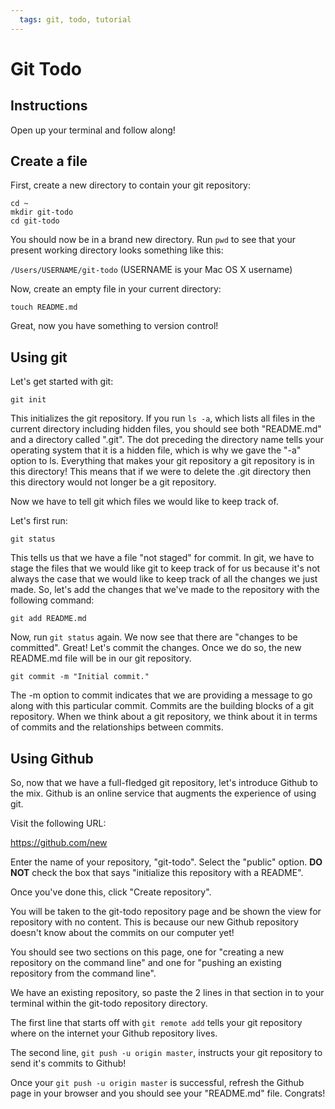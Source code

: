 ```yaml
---
  tags: git, todo, tutorial
---
```


# Git Todo

## Instructions

Open up your terminal and follow along!

## Create a file

First, create a new directory to contain your git repository:

```
cd ~
mkdir git-todo
cd git-todo
```

You should now be in a brand new directory. Run `pwd` to see that 
your present working directory looks something like this:

`/Users/USERNAME/git-todo` (USERNAME is your Mac OS X username)

Now, create an empty file in your current directory:

```
touch README.md
```

Great, now you have something to version control! 

## Using git

Let's get started with git:

```
git init
```

This initializes the git repository. If you run `ls -a`, which lists all
files in the current directory including hidden files, you should see
both "README.md" and a directory called ".git". The dot preceding the
directory name tells your operating system that it is a hidden file, which is
why we gave the "-a" option to ls. Everything that makes your git
repository a git repository is in this directory! This means that if we
were to delete the .git directory then this directory would not longer
be a git repository.

Now we have to tell git which files we would like to keep track of.

Let's first run:

```
git status
```

This tells us that we have a file "not staged" for commit. In git, we
have to stage the files that we would like git to keep track of for us
because it's not always the case that we would like to keep track of all
the changes we just made. So, let's add the changes that we've made to
the repository with the following command:

```
git add README.md
```

Now, run `git status` again. We now see that there are "changes to be
committed". Great! Let's commit the changes. Once we do so, the new
README.md file will be in our git repository.

```
git commit -m "Initial commit."
```

The -m option to commit indicates that we are providing a message to go
along with this particular commit. Commits are the building blocks of a
git repository. When we think about a git repository, we think about it
in terms of commits and the relationships between commits.

## Using Github

So, now that we have a full-fledged git repository, let's introduce
Github to the mix. Github is an online service that augments the
experience of using git. 

Visit the following URL:

https://github.com/new

Enter the name of your repository, "git-todo". Select the "public"
option. **DO NOT** check the box that says "initialize this repository with a README".

Once you've done this, click "Create repository".

You will be taken to the git-todo repository page and be shown the view
for repository with no content. This is because our new Github
repository doesn't know about the commits on our computer yet!

You should see two sections on this page, one for "creating a new
repository on the command line" and one for "pushing an existing repository
from the command line".

We have an existing repository, so paste the 2 lines in that section in
to your terminal within the git-todo repository directory.

The first line that starts off with `git remote add` tells your git
repository where on the internet your Github repository lives.

The second line, `git push -u origin master`, instructs your git
repository to send it's commits to Github!

Once your `git push -u origin master` is successful, refresh the Github
page in your browser and you should see your "README.md" file. Congrats!
